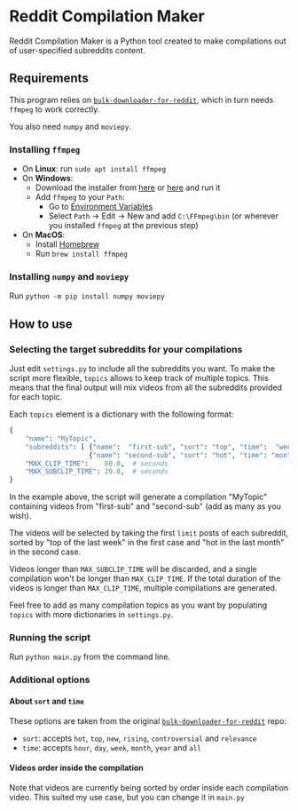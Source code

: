 # Reddit Compilation Maker

Reddit Compilation Maker is a Python tool created to make compilations out of user-specified subreddits content.

## Requirements

This program relies on [`bulk-downloader-for-reddit`](https://github.com/aliparlakci/bulk-downloader-for-reddit), which in turn needs `ffmpeg` to work correctly.

You also need `numpy` and `moviepy`.

### Installing `ffmpeg`
* On **Linux**: run `sudo apt install ffmpeg`
* On **Windows**:
    * Download the installer from [here](https://www.gyan.dev/ffmpeg/builds/) or [here](https://github.com/BtbN/FFmpeg-Builds/releases) and run it
    * Add `ffmpeg` to your `Path`:
        * Go to [Environment Variables](https://www.architectryan.com/2018/08/31/how-to-change-environment-variables-on-windows-10/)
        * Select `Path` -> Edit -> New and add `C:\FFmpeg\bin` (or wherever you installed `ffmpeg` at the previous step)
* On **MacOS**:
    * Install [Homebrew](https://brew.sh/)
    * Run `brew install ffmpeg`

### Installing `numpy` and `moviepy`
Run `python -m pip install numpy moviepy`

## How to use

### Selecting the target subreddits for your compilations
Just edit `settings.py` to include all the subreddits you want. To make the script more flexible, `topics` allows to keep track of multiple topics. This means that the final output will mix videos from all the subreddits provided for each topic.

Each `topics` element is a dictionary with the following format:
```python
{
    "name": "MyTopic",
    "subreddits": [ {"name":  "first-sub", "sort": "top", "time":  "week", "limit": 10},
                    {"name": "second-sub", "sort": "hot", "time": "month", "limit": 20} ],
    "MAX_CLIP_TIME":    60.0,  # seconds
    "MAX_SUBCLIP_TIME": 20.0,  # seconds
}
```

In the example above, the script will generate a compilation "MyTopic" containing videos from "first-sub" and "second-sub" (add as many as you wish).

The videos will be selected by taking the first `limit` posts of each subreddit, sorted by "top of the last week" in the first case and "hot in the last month" in the second case.

Videos longer than `MAX_SUBCLIP_TIME` will be discarded, and a single compilation won't be longer than `MAX_CLIP_TIME`. If the total duration of the videos is longer than `MAX_CLIP_TIME`, multiple compilations are generated.

Feel free to add as many compilation topics as you want by populating `topics` with more dictionaries in `settings.py`.

### Running the script
Run `python main.py` from the command line.

### Additional options

#### About `sort` and `time`
These options are taken from the original [`bulk-downloader-for-reddit`](https://github.com/aliparlakci/bulk-downloader-for-reddit) repo:

* `sort`: accepts `hot`, `top`, `new`, `rising`, `controversial` and `relevance`
* `time`: accepts `hour`, `day`, `week`, `month`, `year` and `all`

#### Videos order inside the compilation
Note that videos are currently being sorted by order inside each compilation video. This suited my use case, but you can change it in `main.py`